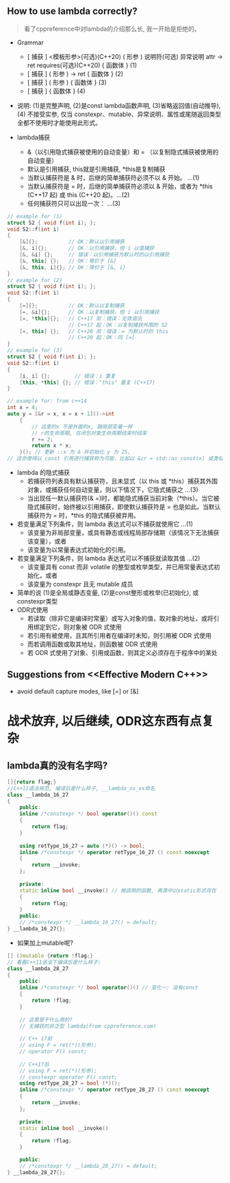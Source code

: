 ## How to use lambda correctly?
> 看了cppreference中对lambda的介绍那么长, 我一开始是拒绝的。

- Grammar
    - [ 捕获 ] <模板形参>(可选)(C++20) ( 形参 ) 说明符(可选) 异常说明 attr -> ret requires(可选)(C++20) { 函数体 } (1)	
    - [ 捕获 ] ( 形参 ) -> ret { 函数体 }  (2)
    - [ 捕获 ] ( 形参 ) { 函数体 }  (3)
    - [ 捕获 ] { 函数体 }  (4)

- 说明: (1)是完整声明, (2)是const lambda函数声明, (3)省略返回值(自动推导),(4) 不接受实参, 仅当 constexpr、mutable、异常说明、属性或尾随返回类型全都不使用时才能使用此形式。 

- lambda捕获
    - &（以引用隐式捕获被使用的自动变量）和 = （以复制隐式捕获被使用的自动变量）
    - 默认是引用捕获, this就是引用捕获, *this是复制捕获
    - 当默认捕获符是 & 时，后继的简单捕获符必须不以 & 开始。 ...(1)
    - 当默认捕获符是 = 时，后继的简单捕获符必须以 & 开始，或者为 *this (C++17 起) 或 this (C++20 起)。...(2)
    - 任何捕获符只可以出现一次： ...(3)
```C++
// example for (1)
struct S2 { void f(int i); };
void S2::f(int i)
{
    [&]{};          // OK：默认以引用捕获
    [&, i]{};       // OK：以引用捕获，但 i 以值捕获
    [&, &i] {};     // 错误：以引用捕获为默认时的以引用捕获
    [&, this] {};   // OK：等价于 [&]
    [&, this, i]{}; // OK：等价于 [&, i]
}
// example for (2)
struct S2 { void f(int i); };
void S2::f(int i)
{
    [=]{};          // OK：默认以复制捕获
    [=, &i]{};      // OK：以复制捕获，但 i 以引用捕获
    [=, *this]{};   // C++17 前：错误：无效语法
                    // C++17 起：OK：以复制捕获外围的 S2
    [=, this] {};   // C++20 前：错误：= 为默认时的 this
                    // C++20 起：OK：同 [=]
}
// example for (3)
struct S2 { void f(int i); };
void S2::f(int i)
{
    [i, i] {};        // 错误：i 重复
    [this, *this] {}; // 错误："this" 重复 (C++17)
}

// example for: from c++14
int x = 4;
auto y = [&r = x, x = x + 1]()->int
    {
        // 这里的x 不是外面的x, 跟局部变量一样
        // r的生命周期, 在闭包对象生命周期结束时结束
        r += 2;
        return x * x;
    }(); // 更新 ::x 为 6 并初始化 y 为 25。
// 这亦使得以 const 引用进行捕获称为可能，比如以 &cr = std::as_const(x) 或类似的方式
```
- lambda 的隐式捕获
    - 若捕获符列表具有默认捕获符，且未显式（以 this 或 *this）捕获其外围对象，或捕获任何自动变量，则以下情况下，它隐式捕获之 ...(3)
    - 当出现任一默认捕获符(& =)时，都能隐式捕获当前对象（*this）。当它被隐式捕获时，始终被以引用捕获，即使默认捕获符是 = 也是如此。当默认捕获符为 = 时，*this 的隐式捕获被弃用。
- 若变量满足下列条件，则 lambda 表达式可以不捕获就使用它 ...(1)
    - 该变量为非局部变量，或具有静态或线程局部存储期（该情况下无法捕获该变量），或者
    - 该变量为以常量表达式初始化的引用。
- 若变量满足下列条件，则 lambda 表达式可以不捕获就读取其值 ...(2)
    - 该变量具有 const 而非 volatile 的整型或枚举类型，并已用常量表达式初始化，或者
    - 该变量为 constexpr 且无 mutable 成员
- 简单的说 (1)是全局或静态变量, (2)是const整形或枚举(已初始化), 或constexpr类型
- ODR式使用
    - 若读取（除非它是编译时常量）或写入对象的值，取对象的地址，或将引用绑定到它，则对象被 ODR 式使用
    - 若引用有被使用，且其所引用者在编译时未知，则引用被 ODR 式使用
    - 而若调用函数或取其地址，则函数被 ODR 式使用
    - 若 ODR 式使用了对象、引用或函数，则其定义必须存在于程序中的某处

## Suggestions from <<Effective Modern C++>>
- avoid default capture modes, like [=] or [&]

# 战术放弃, 以后继续, ODR这东西有点复杂

## lambda真的没有名字吗?
```C++
[]{return flag;}
//C++11语法规范, 编译后是什么样子, __lambda_xx_xx命名
class __lambda_16_27
{
    public: 
    inline /*constexpr */ bool operator()() const
    {
        return flag;
    }
    
    using retType_16_27 = auto (*)() -> bool;
    inline /*constexpr */ operator retType_16_27 () const noexcept
    {
        return __invoke;
    };
    
    private: 
    static inline bool __invoke() // 被调用的函数, 再类中以static形式存在
    {
        return flag;
    }
    public:
    // /*constexpr */ __lambda_16_27() = default;
} __lambda_16_27{};
```
- 如果加上mutable呢?
```C++
[] ()mutable {return !flag;}
// 看看C++11语法下编译后是什么样子:
class __lambda_28_27
{
    public: 
    inline /*constexpr */ bool operator()() // 变化一: 没有const
    {
        return !flag;
    }
    
    // 这里是干什么用的?
    // 无捕获的非泛型 lambda(from cppreference.com)
    
    // C++ 17前
    // using F = ret(*)(形参);
    // operator F() const;
    
    // C++17后
    // using F = ret(*)(形参);
    // constexpr operator F() const;
    using retType_28_27 = bool (*)();
    inline /*constexpr */ operator retType_28_27 () const noexcept
    {
        return __invoke;
    };
    
    private: 
    static inline bool __invoke()
    {
        return !flag;
    }

    public:
    // /*constexpr */ __lambda_28_27() = default;
} __lambda_28_27{};
```